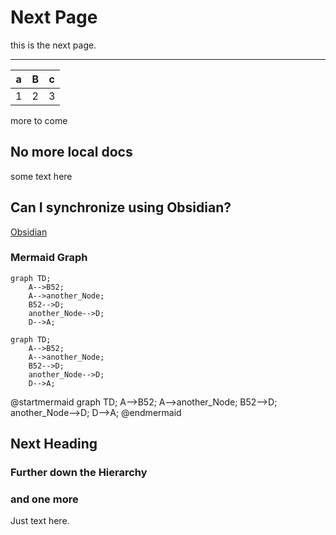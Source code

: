 # Next Page

this is the next page.

---------

| a | B | c |
|---|---|---|
| 1 | 2 | 3 |

more to come
## No more local docs

some text here

## Can I synchronize using Obsidian?

[Obsidian](https://obsidian.md)

### Mermaid Graph

```mermaid!
graph TD;
    A-->B52;
    A-->another_Node;
    B52-->D;
    another_Node-->D;
    D-->A;

```

```mermaid
graph TD;
    A-->B52;
    A-->another_Node;
    B52-->D;
    another_Node-->D;
    D-->A;

```

@startmermaid
graph TD;
    A-->B52;
    A-->another_Node;
    B52-->D;
    another_Node-->D;
    D-->A;
@endmermaid


## Next Heading

### Further down the Hierarchy

### and one more

Just text here.


